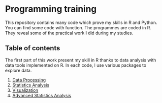 # Programming training

This repository contains many code which prove my skills in R and Python. You can find some code with function. 
The programmes are coded in R. They reveal some of the practical work I did during my studies. 

## Table of contents
The first part of this work present my skill in R thanks to data analysis with data tools implemented on R. In each code, I use various packages to explore data. 
1. [Data Processing](##data-processing)
2. [Statistics Analysis](#statistics-analysis)
3. [Visualization](#visualization)
4. [Advanced Statistics Analysis](#advanced-statistics-analysis)
